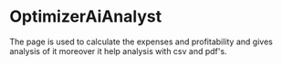 # OptimizerAiAnalyst
The page is used to calculate the expenses and profitability and gives analysis of it moreover it help analysis with csv and pdf's.
